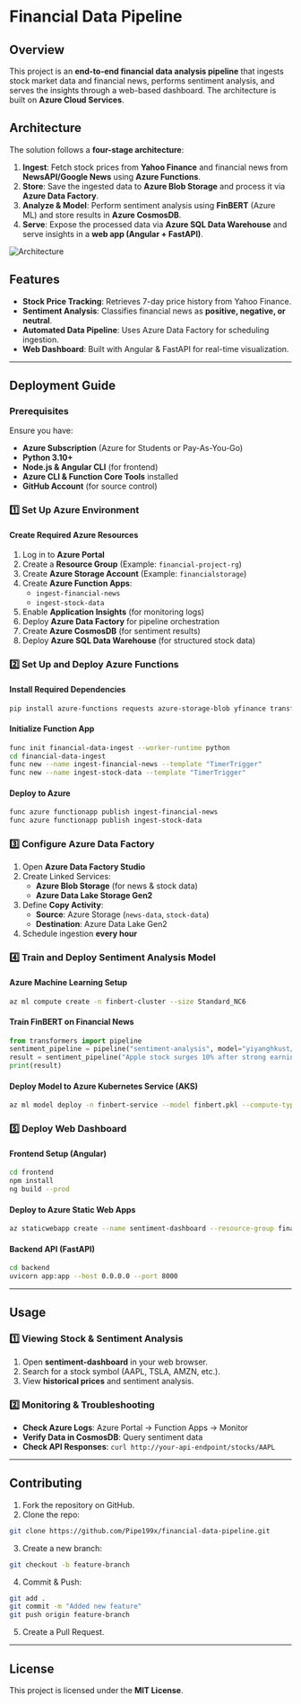 # Financial Data Pipeline

## Overview
This project is an **end-to-end financial data analysis pipeline** that ingests stock market data and financial news, performs sentiment analysis, and serves the insights through a web-based dashboard. The architecture is built on **Azure Cloud Services**.

## Architecture
The solution follows a **four-stage architecture**:
1. **Ingest**: Fetch stock prices from **Yahoo Finance** and financial news from **NewsAPI/Google News** using **Azure Functions**.
2. **Store**: Save the ingested data to **Azure Blob Storage** and process it via **Azure Data Factory**.
3. **Analyze & Model**: Perform sentiment analysis using **FinBERT** (Azure ML) and store results in **Azure CosmosDB**.
4. **Serve**: Expose the processed data via **Azure SQL Data Warehouse** and serve insights in a **web app (Angular + FastAPI)**.

![Architecture](./images/architecture-diagram.png)

## Features
- **Stock Price Tracking**: Retrieves 7-day price history from Yahoo Finance.
- **Sentiment Analysis**: Classifies financial news as **positive, negative, or neutral**.
- **Automated Data Pipeline**: Uses Azure Data Factory for scheduling ingestion.
- **Web Dashboard**: Built with Angular & FastAPI for real-time visualization.

---
## Deployment Guide

### Prerequisites
Ensure you have:
- **Azure Subscription** (Azure for Students or Pay-As-You-Go)
- **Python 3.10+**
- **Node.js & Angular CLI** (for frontend)
- **Azure CLI & Function Core Tools** installed
- **GitHub Account** (for source control)

### 1️⃣ Set Up Azure Environment
#### **Create Required Azure Resources**
1. Log in to **Azure Portal**
2. Create a **Resource Group** (Example: `financial-project-rg`)
3. Create **Azure Storage Account** (Example: `financialstorage`)
4. Create **Azure Function Apps**:
   - `ingest-financial-news`  
   - `ingest-stock-data`
5. Enable **Application Insights** (for monitoring logs)
6. Deploy **Azure Data Factory** for pipeline orchestration
7. Create **Azure CosmosDB** (for sentiment results)
8. Deploy **Azure SQL Data Warehouse** (for structured stock data)

### 2️⃣ Set Up and Deploy Azure Functions
#### **Install Required Dependencies**
```bash
pip install azure-functions requests azure-storage-blob yfinance transformers
```
#### **Initialize Function App**
```bash
func init financial-data-ingest --worker-runtime python
cd financial-data-ingest
func new --name ingest-financial-news --template "TimerTrigger"
func new --name ingest-stock-data --template "TimerTrigger"
```
#### **Deploy to Azure**
```bash
func azure functionapp publish ingest-financial-news
func azure functionapp publish ingest-stock-data
```
### 3️⃣ Configure Azure Data Factory
1. Open **Azure Data Factory Studio**
2. Create Linked Services:
   - **Azure Blob Storage** (for news & stock data)
   - **Azure Data Lake Storage Gen2**
3. Define **Copy Activity**:
   - **Source**: Azure Storage (`news-data`, `stock-data`)
   - **Destination**: Azure Data Lake Gen2
4. Schedule ingestion **every hour**

### 4️⃣ Train and Deploy Sentiment Analysis Model
#### **Azure Machine Learning Setup**
```bash
az ml compute create -n finbert-cluster --size Standard_NC6
```
#### **Train FinBERT on Financial News**
```python
from transformers import pipeline
sentiment_pipeline = pipeline("sentiment-analysis", model="yiyanghkust/finbert-tone")
result = sentiment_pipeline("Apple stock surges 10% after strong earnings.")
print(result)
```
#### **Deploy Model to Azure Kubernetes Service (AKS)**
```bash
az ml model deploy -n finbert-service --model finbert.pkl --compute-type aks
```

### 5️⃣ Deploy Web Dashboard
#### **Frontend Setup (Angular)**
```bash
cd frontend
npm install
ng build --prod
```
#### **Deploy to Azure Static Web Apps**
```bash
az staticwebapp create --name sentiment-dashboard --resource-group financial-project-rg --source .
```
#### **Backend API (FastAPI)**
```bash
cd backend
uvicorn app:app --host 0.0.0.0 --port 8000
```

---
## Usage
### **1️⃣ Viewing Stock & Sentiment Analysis**
1. Open **sentiment-dashboard** in your web browser.
2. Search for a stock symbol (AAPL, TSLA, AMZN, etc.).
3. View **historical prices** and sentiment analysis.

### **2️⃣ Monitoring & Troubleshooting**
- **Check Azure Logs**: Azure Portal → Function Apps → Monitor
- **Verify Data in CosmosDB**: Query sentiment data
- **Check API Responses**: `curl http://your-api-endpoint/stocks/AAPL`

---
## Contributing
1. Fork the repository on GitHub.
2. Clone the repo:
```bash
git clone https://github.com/Pipe199x/financial-data-pipeline.git
```
3. Create a new branch:
```bash
git checkout -b feature-branch
```
4. Commit & Push:
```bash
git add .
git commit -m "Added new feature"
git push origin feature-branch
```
5. Create a Pull Request.

---
## License
This project is licensed under the **MIT License**.

